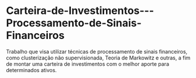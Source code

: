 # Carteira-de-Investimentos---Processamento-de-Sinais-Financeiros
Trabalho que visa utilizar técnicas de processamento de sinais financeiros, como clusterização não supervisionada, Teoria de Markowitz e outras, a fim de montar uma carteira de investimentos com o melhor aporte para determinados ativos.
